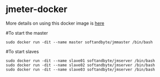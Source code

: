 # jmeter-docker

More details on using this docker image is [here](http://www.testautomationguru.com/jmeter-distributed-load-testing-using-docker/)


#To start the master

```
sudo docker run -dit --name master softandbyte/jmmaster /bin/bash
```

#To start slaves

```
sudo docker run -dit --name slave01 softandbyte/jmserver /bin/bash
sudo docker run -dit --name slave02 softandbyte/jmserver /bin/bash
sudo docker run -dit --name slave03 softandbyte/jmserver /bin/bash
```
